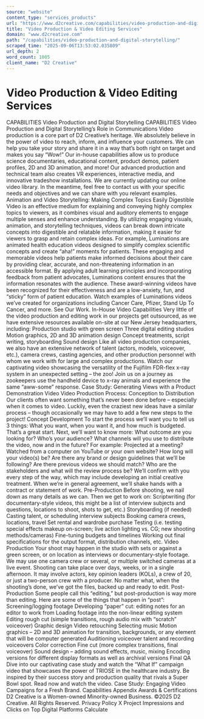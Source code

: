 ```yaml
---
source: "website"
content_type: "services_products"
url: "https://www.d2creative.com/capabilities/video-production-and-digital-storytelling/"
title: "Video Production & Video Editing Services"
domain: "www.d2creative.com"
path: "/capabilities/video-production-and-digital-storytelling/"
scraped_time: "2025-09-06T13:53:02.035809"
url_depth: 2
word_count: 1005
client_name: "D2 Creative"
---
```


# Video Production & Video Editing Services

CAPABILITIES Video Production and Digital Storytelling CAPABILITIES Video Production and Digital Storytelling’s Role in Communications Video production is a core part of D2 Creative’s heritage. We absolutely believe in the power of video to reach, inform, and influence your customers. We can help you take your story and share it in a way that’s both right on target and makes you say “Wow!” Our in-house capabilities allow us to produce science documentaries, educational content, product demos, patient profiles, 2D and 3D animation, and more! Our advanced production and technical team also creates VR experiences, interactive media, and innovative tradeshow installations. We are currently updating our online video library. In the meantime, feel free to contact us with your specific needs and objectives and we can share with you relevant examples. Animation and Video Storytelling: Making Complex Topics Easily Digestible Video is an effective medium for explaining and conveying highly complex topics to viewers, as it combines visual and auditory elements to engage multiple senses and enhance understanding. By utilizing engaging visuals, animation, and storytelling techniques, videos can break down intricate concepts into digestible and relatable information, making it easier for viewers to grasp and retain complex ideas. For example, Luminations are animated health education videos designed to simplify complex scientific concepts and create “aha!” moments for patients. These engaging and memorable videos help patients make informed decisions about their care by providing clear, accurate, and non-threatening information in an accessible format. By applying adult learning principles and incorporating feedback from patient advocates, Luminations content ensures that the information resonates with the audience. These award-winning videos have been recognized for their effectiveness and are a low-anxiety, fun, and “sticky” form of patient education. Watch examples of Luminations videos we’ve created for organizations including Cancer Care, Pfizer, Stand Up To Cancer, and more. See Our Work. In-House Video Capabilities Very little of the video production and editing work in our projects get outsourced, as we have extensive resources available on-site at our New Jersey headquarters, including: Production studio with green screen Three digital editing studios Motion graphics, 2D and 3D animation design Concept treatments, script writing, storyboarding Sound design Like all video production companies, we also have an extensive network of talent (actors, models, voiceover, etc.), camera crews, casting agencies, and other production personnel with whom we work with for large and complex productions. Watch our captivating video showcasing the versatility of the Fujifilm FDR-flex x-ray system in an unexpected setting – the zoo! Join us on a journey as zookeepers use the handheld device to x-ray animals and experience the same “aww-some” response. Case Study: Generating Views with a Product Demonstration Video Video Production Process: Conception to Distribution Our clients often want something that’s never been done before – especially when it comes to video. Luckily, even the craziest new ideas have a similar process – though occasionally we may have to add a few new steps to the project! Concept Development To start the process we’ll want you to tell us 3 things: What you want, when you want it, and how much is budgeted. That’s a great start. Next, we’ll want to know more: What outcome are you looking for? Who’s your audience? What channels will you use to distribute the video, now and in the future? For example: Projected at a meeting? Watched from a computer on YouTube or your own website? How long will your video(s) be? Are there any brand or design guidelines that we’ll be following? Are there previous videos we should match? Who are the stakeholders and what will the review process be? We’ll confirm with you every step of the way, which may include developing an initial creative treatment. When we’re in general agreement, we’ll shake hands with a contract or statement of work. Pre-Production Before shooting, we nail down as many details as we can. Then we get to work on: Scriptwriting (for documentary-style videos, this might be a list of interview subjects and questions, locations to shoot, shots to get, etc.) Storyboarding (if needed) Casting talent, or scheduling interview subjects Booking camera crews, locations, travel Set rental and wardrobe purchase Testing (i.e. testing special effects makeup on-screen; live action lighting vs. CG; new shooting methods/cameras) Fine-tuning budgets and timelines Working out final specifications for the output format, distribution channels, etc. Video Production Your shoot may happen in the studio with sets or against a green screen, or on location as interviews or documentary-style footage. We may use one camera crew or several, or multiple switched cameras at a live event. Shooting can take place over days, weeks, or in a single afternoon. It may involve actors, key opinion leaders (KOLs), a crew of 20, or just a two-person crew with a producer. No matter what, when the shooting’s done, we’ve got the files, backed up and ready to edit. Post-Production Some people call this “editing,” but post-production is way more than editing. Here are some of the things that happen in “post”: Screening/logging footage Developing “paper” cut: editing notes for an editor to work from Loading footage into the non-linear editing system Editing rough cut (simple transitions, rough audio mix with “scratch” voiceover) Graphic design Video retouching Selecting music Motion graphics – 2D and 3D animation for transition, backgrounds, or any element that will be computer generated Auditioning voiceover talent and recording voiceovers Color correction Fine cut (more complex transitions, final voiceover) Sound design – adding sound effects, music, mixing Encoding versions for different display formats as well as archival versions Final QA Dive into our captivating case study and watch the “What If” campaign video that showcases the power of TRIOSE in the healthcare industry. Be inspired by their success story and production quality that rivals a Super Bowl spot. Read now and watch the video. Case Study: Engaging Video Campaigns for a Fresh Brand. Capabilities Appendix Awards & Certifications D2 Creative is a Women-owned Minority-owned Business. ©2025 D2 Creative. All Rights Reserved. Privacy Policy X Project Impressions and Clicks on Top Digital Platforms Calculate